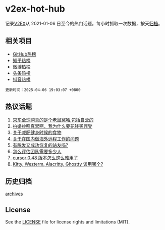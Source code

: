 # v2ex-hot-hub

 记录[V2EX](https://www.v2ex.com/)从 2021-01-06 日至今的热门话题。每小时抓取一次数据，按天[归档](archives)。
 
 ## 相关项目

- [GitHub热榜](https://github.com/it985/github-hot-hub)
- [知乎热榜](https://github.com/it985/zhihu-hot-hub)
- [微博热榜](https://github.com/it985/weibo-hot-hub)
- [头条热榜](https://github.com/it985/toutiao-hot-hub)
- [抖音热榜](https://github.com/it985/douyin-hot-hub)


 `更新时间：2025-04-06 19:03:07 +0800`

## 热议话题

1. [京东全球购真的是个老鼠窝哈,包括自营的](https://www.v2ex.com/t/1123433)
1. [拍婚纱照真累啊，我为什么要花钱买罪受](https://www.v2ex.com/t/1123495)
1. [关于减肥健身时候的食物](https://www.v2ex.com/t/1123514)
1. [关于在国内做海外远程工作的问题](https://www.v2ex.com/t/1123484)
1. [有脱发又成功恢复的站友吗?](https://www.v2ex.com/t/1123496)
1. [怎么评估团队需要多少人](https://www.v2ex.com/t/1123451)
1. [cursor 0.48 版本怎么这么难用了](https://www.v2ex.com/t/1123462)
1. [Kitty, Wezterm, Alacritty, Ghostty 该用哪个?](https://www.v2ex.com/t/1123532)

## 历史归档

[archives](archives)

## License

See the [LICENSE](LICENSE) file for license rights and limitations (MIT).
